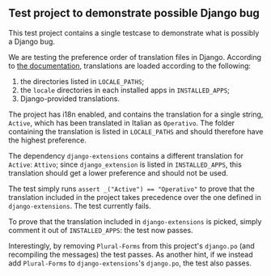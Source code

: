 ## Test project to demonstrate possible Django bug

This test project contains a single testcase to demonstrate what is possibly a Django bug.

We are testing the preference order of translation files in Django. According to 
[the documentation](https://docs.djangoproject.com/en/4.1/topics/i18n/translation/#how-django-discovers-translations),
translations are loaded according to the following:
1) the directories listed in `LOCALE_PATHS`;
2) the `locale` directories in each installed apps in `INSTALLED_APPS`;
3) Django-provided translations.

The project has i18n enabled, and contains the translation for a single string, `Active`, which has been translated
in Italian as `Operativo`. The folder containing the translation is listed in `LOCALE_PATHS` and should therefore have
the highest preference.

The dependency `django-extensions` contains a different translation for `Active`: `Attivo`; since `django_extension` is
listed in `INSTALLED_APPS`, this translation should get a lower preference and should not be used.

The test simply runs `assert _("Active") == "Operativo"` to prove that the translation included in the project takes
precedence over the one defined in `django-extensions`. The test currently fails.

To prove that the translation included in `django-extensions` is picked, simply comment it out of `INSTALLED_APPS`: the
test now passes.

Interestingly, by removing `Plural-Forms` from this project's `django.po` (and recompiling the messages) the test passes.
As another hint, if we instead add `Plural-Forms` to `django-extensions`'s `django.po`, the test also passes.
